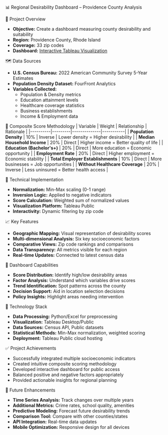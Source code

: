 📊 Regional Desirability Dashboard – Providence County Analysis

📁 Project Overview
* **Objective:** Create a dashboard measuring county desirability and suitability
* **Region:** Providence County, Rhode Island
* **Coverage:** 33 zip codes
* **Dashboard:** [Interactive Tableau Visualization](https://public.tableau.com/app/profile/udhay.chityala/viz/UdhayChityalaDashboatrd/DashboardProvidence)

🗺️ Data Sources
* **U.S. Census Bureau:** 2022 American Community Survey 5-Year Estimates
* **Population Density Dataset:** FourFront Analytics
* **Variables Collected:**
   * Population & Density metrics
   * Education attainment levels
   * Healthcare coverage statistics
   * Business establishments
   * Income & Employment data

📐 Composite Score Methodology
| Variable | Weight | Relationship | Rationale |
|----------|---------|--------------|-----------|
| **Population Density** | 10% | Inverse | Lower density = Higher desirability |
| **Median Household Income** | 20% | Direct | Higher income = Better quality of life |
| **Education (Bachelor's+)** | 20% | Direct | More education = Economic opportunity |
| **Employment Rate** | 20% | Direct | Higher employment = Economic stability |
| **Total Employer Establishments** | 10% | Direct | More businesses = Job opportunities |
| **Without Healthcare Coverage** | 20% | Inverse | Less uninsured = Better health access |

🔧 Technical Implementation
* **Normalization:** Min-Max scaling (0-1 range)
* **Inversion Logic:** Applied to negative indicators
* **Score Calculation:** Weighted sum of normalized values
* **Visualization Platform:** Tableau Public
* **Interactivity:** Dynamic filtering by zip code

📈 Key Features
* **Geographic Mapping:** Visual representation of desirability scores
* **Multi-dimensional Analysis:** Six key socioeconomic factors
* **Comparative Views:** Zip code rankings and comparisons
* **Data Transparency:** All metrics visible for each region
* **Real-time Updates:** Connected to latest census data

🎯 Dashboard Capabilities
* **Score Distribution:** Identify high/low desirability areas
* **Factor Analysis:** Understand which variables drive scores
* **Trend Identification:** Spot patterns across the county
* **Decision Support:** Aid in location selection decisions
* **Policy Insights:** Highlight areas needing intervention

🧰 Technology Stack
* **Data Processing:** Python/Excel for preprocessing
* **Visualization:** Tableau Desktop/Public
* **Data Sources:** Census API, Public datasets
* **Statistical Methods:** Min-Max normalization, weighted scoring
* **Deployment:** Tableau Public cloud hosting

✅ Project Achievements
* Successfully integrated multiple socioeconomic indicators
* Created intuitive composite scoring methodology
* Developed interactive dashboard for public access
* Balanced positive and negative factors appropriately
* Provided actionable insights for regional planning

🚀 Future Enhancements
* **Time Series Analysis:** Track changes over multiple years
* **Additional Metrics:** Crime rates, school quality, amenities
* **Predictive Modeling:** Forecast future desirability trends
* **Comparison Tool:** Compare with other counties/states
* **API Integration:** Real-time data updates
* **Mobile Optimization:** Responsive design for all devices
